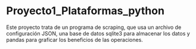 # Proyecto1_Plataformas_python
Este proyecto trata de un programa de scraping, que usa un archivo de configuración JSON, una base de datos sqlite3 para almacenar los datos y pandas para graficar los beneficios de las operaciones.
